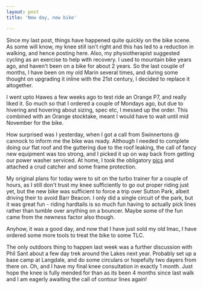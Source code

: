 ```yaml
---
layout: post
title: 'New day, new bike'

---
```

Since my last post, things have happened quite quickly on the bike scene. As
some will know, my knee still isn't right and this has led to a reduction in
walking, and hence posting here. Also, my physiotherapist suggested cycling as
an exercise to help with recovery. I used to mountain bike years ago, and
haven't been on a bike for about 2 years. So the last couple of months, I have
been on my old Marin several times, and during some thought on upgrading it
inline with the 21st century, I  decided to replace it altogether.

I went upto Hawes a few weeks ago to test ride an Orange P7, and really liked
it. So much so that I ordered a couple of Mondays ago, but due to hivering and
hovering about sizing, spec etc, I messed up the order. This combined with an
Orange stocktake, meant I would have to wait until  mid November for the bike.

How surprised was I yesterday, when I got a call from Swinnertons @ cannock to
inform me the bike was ready. Although I needed to complete doing our flat roof
and the guttering due to the roof leaking, the call of fancy new equipment was
too strong, and I picked it up on way back from getting our power washer
serviced. At home, I  took the obligatory <a
href="http://www.flickr.com/photos/goatifiedcreature/sets/72157602884577867">pics</a>
and attached a crud catcher and some frame protection.

My original plans for today were to sit on the turbo trainer for a couple of
hours, as I still don't trust my knee sufficiently to go out proper riding just
yet, but the new bike was sufficient to force a trip over Sutton Park, albeit
driving their to avoid Barr Beacon. I only did a single circuit of the park, but
it was great fun - riding hardtails is so much fun having to actually pick lines
rather than tumble over anything on a bouncer. Maybe some of the fun came from
the newness factor also though.

Anyhow, it was a good day, and now that I have just sold my old Imac, I have
ordered some more tools to treat the bike to some TLC.

The only outdoors thing to happen last week was a further discussion with Phil
Sant about a few day trek around the Lakes next year. Probably set up a base
camp  at Langdale, and do some circulars or hopefully two dayers from there on.
Oh, and I have my final knee consultation in exactly 1 month. Just hope the knee
is fully mended for than as its been 4 months since last walk and I am eagerly
awaiting the call of contour lines again!
